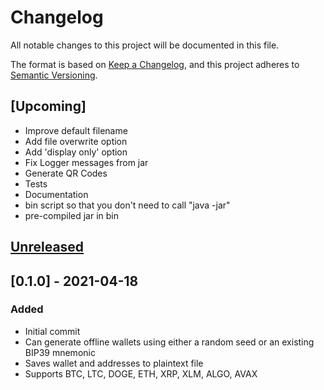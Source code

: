 # Changelog
All notable changes to this project will be documented in this file.

The format is based on [Keep a Changelog](https://keepachangelog.com/en/1.0.0/),
and this project adheres to [Semantic Versioning](https://semver.org/spec/v2.0.0.html).

## [Upcoming]
- Improve default filename
- Add file overwrite option
- Add 'display only' option
- Fix Logger messages from jar
- Generate QR Codes
- Tests
- Documentation
- bin script so that you don't need to call "java -jar"
- pre-compiled jar in bin

## [Unreleased]

## [0.1.0] - 2021-04-18
### Added
- Initial commit
- Can generate offline wallets using either a random seed or an existing BIP39 mnemonic
- Saves wallet and addresses to plaintext file
- Supports BTC, LTC, DOGE, ETH, XRP, XLM, ALGO, AVAX

[Unreleased]: https://github.com/olivierlacan/keep-a-changelog/compare/v0.1.0...HEAD
[0.0.1]: https://github.com/olivierlacan/keep-a-changelog/releases/tag/v0.0.1
